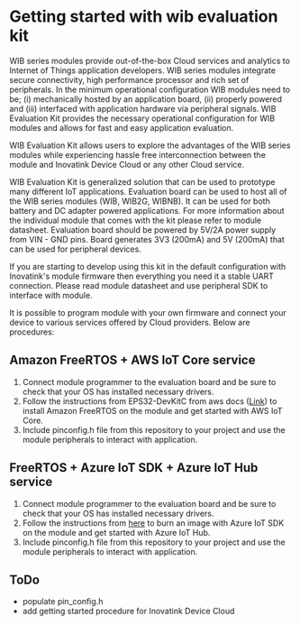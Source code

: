 # Getting started with wib evaluation kit

WIB series modules provide out-of-the-box Cloud services and analytics to Internet of Things application developers. WIB series modules integrate secure connectivity, high performance processor and rich set of peripherals. In the minimum operational configuration WIB modules need to be; (i) mechanically hosted by an application board, (ii) properly powered and (iii) interfaced with application hardware via peripheral signals. WIB Evaluation Kit provides the necessary operational configuration for WIB modules and allows for fast and easy application evaluation.

WIB Evaluation Kit allows users to explore the advantages of the WIB series modules while experiencing hassle free interconnection between the module and Inovatink Device Cloud or any other Cloud service.

WIB Evaluation Kit is generalized solution that can be used to prototype many different IoT applications. Evaluation board can be used to host all of the WIB series modules (WIB, WIB2G, WIBNB). It can be used for both battery and DC adapter powered applications. For more information about the individual module that comes with the kit please refer to module datasheet. Evaluation board should be powered by 5V/2A power supply from VIN - GND pins. Board generates 3V3 (200mA) and 5V (200mA) that can be used for peripheral devices.

If you are starting to develop using this kit in the default configuration with Inovatink's module firmware then everything you need it a stable UART connection. Please read module datasheet and use peripheral SDK to interface with module.

It is possible to program module with your own firmware and connect your device to various services offered by Cloud providers. Below are procedures:

## Amazon FreeRTOS + AWS IoT Core service

1. Connect module programmer to the evaluation board and be sure to check that your OS has installed necessary drivers.
2. Follow the instructions from EPS32-DevKitC from aws docs ([Link](https://docs.aws.amazon.com/en_us/freertos/latest/userguide/getting_started_espressif.html)) to install Amazon FreeRTOS on the module and get started with AWS IoT Core.
3. Include pinconfig.h file from this repository to your project and use the module peripherals to interact with application.

## FreeRTOS + Azure IoT SDK + Azure IoT Hub service

1. Connect module programmer to the evaluation board and be sure to check that your OS has installed necessary drivers.
2. Follow the instructions from [here](/wib-ek-getting-started-azure.md) to burn an image with Azure IoT SDK on the module and get started with Azure IoT Hub.
3. Include pinconfig.h file from this repository to your project and use the module peripherals to interact with application.


## ToDo
* populate pin_config.h
* add getting started procedure for Inovatink Device Cloud